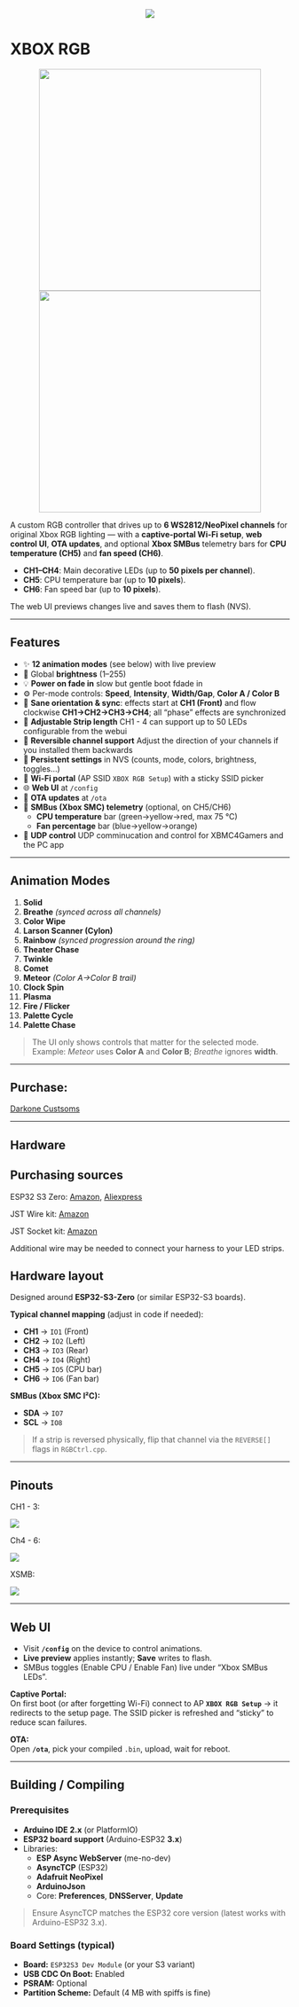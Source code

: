 <div align=center>
  <img src="https://github.com/Darkone83/XBOX-RGB/blob/main/images/DC%20logo.png">
</div>

# XBOX RGB 

<div align=center>
  <img src="https://github.com/Darkone83/XBOX-RGB/blob/main/images/3D%20Front.png" width=400><img src="https://github.com/Darkone83/XBOX-RGB/blob/main/images/3D%20Back.png" width=400>
</div>


A custom RGB controller that drives up to **6 WS2812/NeoPixel channels** for original Xbox RGB lighting — with a **captive-portal Wi-Fi setup**, **web control UI**, **OTA updates**, and optional **Xbox SMBus** telemetry bars for **CPU temperature (CH5)** and **fan speed (CH6)**.

- **CH1–CH4**: Main decorative LEDs (up to **50 pixels per channel**).  
- **CH5**: CPU temperature bar (up to **10 pixels**).  
- **CH6**: Fan speed bar (up to **10 pixels**).  

The web UI previews changes live and saves them to flash (NVS).

---

## Features

- ✨ **12 animation modes** (see below) with live preview
- 🔆 Global **brightness** (1–255)
-  💡 **Power on fade in** slow but gentle boot fdade in
- ⚙️ Per-mode controls: **Speed**, **Intensity**, **Width/Gap**, **Color A / Color B**
- 🧭 **Sane orientation & sync**: effects start at **CH1 (Front)** and flow clockwise **CH1→CH2→CH3→CH4**; all “phase” effects are synchronized
- 🪩 **Adjustable Strip length** CH1 - 4 can support up to 50 LEDs configurable from the webui
- 🔀 **Reversible channel support** Adjust the direction of your channels if you installed them backwards
- 💾 **Persistent settings** in NVS (counts, mode, colors, brightness, toggles…)
- 📶 **Wi-Fi portal** (AP SSID `XBOX RGB Setup`) with a sticky SSID picker
- 🌐 **Web UI** at `/config`
- 🔁 **OTA updates** at `/ota`
- 🧪 **SMBus (Xbox SMC) telemetry** (optional, on CH5/CH6)
  - **CPU temperature** bar (green→yellow→red, max 75 °C)
  - **Fan percentage** bar (blue→yellow→orange)
- 🛜 **UDP control** UDP comminucation and control for XBMC4Gamers and the PC app

---

## Animation Modes

1. **Solid**  
2. **Breathe** *(synced across all channels)*  
3. **Color Wipe**  
4. **Larson Scanner (Cylon)**  
5. **Rainbow** *(synced progression around the ring)*  
6. **Theater Chase**  
7. **Twinkle**  
8. **Comet**  
9. **Meteor** *(Color A→Color B trail)*  
10. **Clock Spin**  
11. **Plasma**  
12. **Fire / Flicker**
13. **Palette Cycle**
14. **Palette Chase**

> The UI only shows controls that matter for the selected mode.  
> Example: *Meteor* uses **Color A** and **Color B**; *Breathe* ignores **width**.

---

## Purchase:

<a href="https://www.darkonecustoms.com/store/p/xbox-rgb">Darkone Custsoms</a>

---

## Hardware

## Purchasing sources

ESP32 S3 Zero: <a href="https://www.amazon.com/dp/B0D1CB3PBW?ref_=ppx_hzsearch_conn_dt_b_fed_asin_title_1">Amazon</a>, <a href="https://www.aliexpress.us/item/3256808233319699.html?spm=a2g0o.order_list.order_list_main.11.51cb1802dPO6b4&gatewayAdapt=glo2usa">Aliexpress</a>

JST Wire kit: <a href="https://www.amazon.com/dp/B0D5X6BY5Z?ref_=ppx_hzsearch_conn_dt_b_fed_asin_title_1">Amazon</a>

JST Socket kit: <a href="amazon.com/dp/B0CQ28CCQG?ref_=ppx_hzsearch_conn_dt_b_fed_asin_title_2">Amazon</a>

Additional wire may be needed to connect your harness to your LED strips.

## Hardware layout

Designed around **ESP32-S3-Zero** (or similar ESP32-S3 boards).

**Typical channel mapping** (adjust in code if needed):

- **CH1** → `IO1` (Front)  
- **CH2** → `IO2` (Left)  
- **CH3** → `IO3` (Rear)  
- **CH4** → `IO4` (Right)  
- **CH5** → `IO5` (CPU bar)  
- **CH6** → `IO6` (Fan bar)

**SMBus (Xbox SMC I²C):**

- **SDA** → `IO7`  
- **SCL** → `IO8`

> If a strip is reversed physically, flip that channel via the `REVERSE[]` flags in `RGBCtrl.cpp`.

---

## Pinouts

CH1 - 3:

<img src="https://github.com/Darkone83/XBOX-RGB/blob/main/images/CH1-3.png">

Ch4 - 6:

<img src="https://github.com/Darkone83/XBOX-RGB/blob/main/images/CH4-6.png">

XSMB:

<img src="https://github.com/Darkone83/XBOX-RGB/blob/main/images/XSMB.png">

---

## Web UI

- Visit **`/config`** on the device to control animations.  
- **Live preview** applies instantly; **Save** writes to flash.  
- SMBus toggles (Enable CPU / Enable Fan) live under “Xbox SMBus LEDs”.

**Captive Portal:**  
On first boot (or after forgetting Wi-Fi) connect to AP **`XBOX RGB Setup`** → it redirects to the setup page. The SSID picker is refreshed and “sticky” to reduce scan failures.

**OTA:**  
Open **`/ota`**, pick your compiled `.bin`, upload, wait for reboot.

---

## Building / Compiling

### Prerequisites

- **Arduino IDE 2.x** (or PlatformIO)
- **ESP32 board support** (Arduino-ESP32 **3.x**)
- Libraries:
  - **ESP Async WebServer** (me-no-dev)
  - **AsyncTCP** (ESP32)
  - **Adafruit NeoPixel**
  - **ArduinoJson**
  - Core: **Preferences**, **DNSServer**, **Update**

> Ensure AsyncTCP matches the ESP32 core version (latest works with Arduino-ESP32 3.x).

### Board Settings (typical)

- **Board:** `ESP32S3 Dev Module` (or your S3 variant)  
- **USB CDC On Boot:** Enabled  
- **PSRAM:** Optional  
- **Partition Scheme:** Default (4 MB with spiffs is fine)
